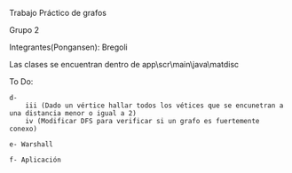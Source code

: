 Trabajo Práctico de grafos

Grupo 2

Integrantes(Pongansen): Bregoli

Las clases se encuentran dentro de app\scr\main\java\matdisc

To Do:

    d- 
        iii (Dado un vértice hallar todos los vétices que se encunetran a una distancia menor o igual a 2)
        iv (Modificar DFS para verificar si un grafo es fuertemente conexo)

    e- Warshall

    f- Aplicación


